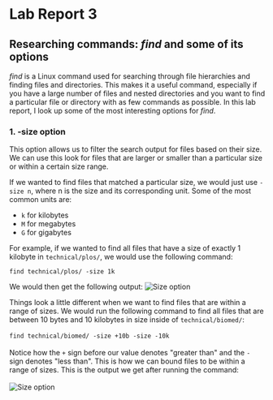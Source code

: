 # Lab Report 3

## Researching commands: *find* and some of its options

*find* is a Linux command used for searching through file hierarchies and finding files and directories. 
This makes it a useful command, especially if you have a large number of files and nested directories and you want to find a particular file or directory with as few commands as possible.
In this lab report, I look up some of the most interesting options for *find*.

### 1. __-size__ option

This option allows us to filter the search output for files based on their size. We can use this look for files that are larger or smaller than a particular size or within a certain size range.

If we wanted to find files that matched a particular size, we would just use ```-size n```, where n is the size and its corresponding unit. Some of the most common units are:
- ```k``` for kilobytes
- ```M``` for megabytes
- ```G``` for gigabytes

For example, if we wanted to find all files that have a size of exactly 1 kilobyte in ```technical/plos/```, we would use the following command:

```find technical/plos/ -size 1k```

We would then get the following output:
![Size option](sizeoutput2.png) 

Things look a little different when we want to find files that are within a range of sizes.
We would run the following command to find all files that are between 10 bytes and 10 kilobytes in size inside of ```technical/biomed/```: <br /><br />
```find technical/biomed/ -size +10b -size -10k```
<br />
<br />
Notice how the ```+``` sign before our value denotes "greater than" and the ```-``` sign denotes "less than". This is how we can bound files to be within a range of sizes.
This is the output we get after running the command:
<br />
<br />
![Size option](sizeoutput1.png) 





